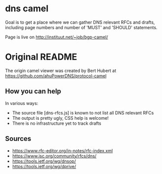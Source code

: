 # dns camel
Goal is to get a place where we can gather DNS relevant RFCs and drafts,
including page numbers and number of 'MUST' and 'SHOULD' statements.

Page is live on http://instituut.net/~job/bgp-camel/

# Original README

The origin camel viewer was created by Bert Hubert at https://github.com/ahuPowerDNS/protocol-camel

## How you can help
In various ways:

 * The source file [dns-rfcs.js] is known to not list all DNS relevant RFCs
 * The output is pretty ugly, CSS help is welcome!
 * There is no infrastructure yet to track drafts

## Sources

 * https://www.rfc-editor.org/in-notes/rfc-index.xml
 * https://www.isc.org/community/rfcs/dns/
 * https://tools.ietf.org/wg/dnsop/
 * https://tools.ietf.org/wg/dprive/

